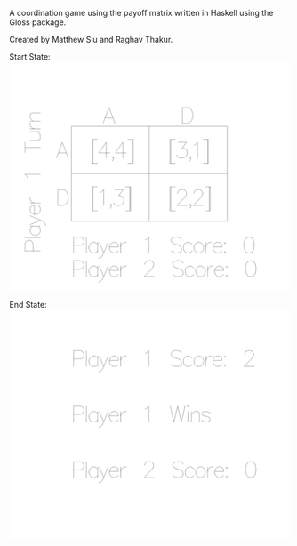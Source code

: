 ﻿A coordination game using the payoff matrix written in Haskell using the Gloss package.

Created by Matthew Siu and Raghav Thakur.

Start State:
![alt text](StartDemo.jpeg)

End State:
![alt text](EndDemo.jpeg)